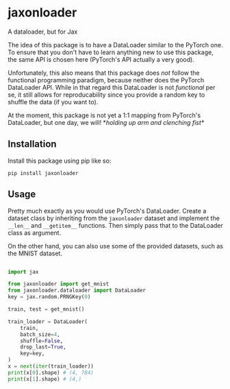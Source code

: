 # jaxonloader

A dataloader, but for Jax

The idea of this package is to have a DataLoader similar to the PyTorch one. To ensure that you don't have to learn anything new to use this package, the same API is chosen here (PyTorch's API actually a very good).

Unfortunately, this also means that this package does _not_ follow the functional programming paradigm, because neither does the PyTorch DataLoader API. While in that regard this DataLoader is not _functional_ per se, it still allows for reproducability since you provide a random key to shuffle the data (if you want to).

At the moment, this package is not yet a 1:1 mapping from PyTorch's DataLoader, but one day, we will! \**holding up arm and clenching fist\**

## Installation

Install this package using pip like so:

```
pip install jaxonloader
```

## Usage

Pretty much exactly as you would use PyTorch's DataLoader. Create a dataset class by inheriting from the `jaxonloader` dataset and implement the `__len__` and `__getitem__` functions. Then simply pass that to the DataLoader class as argument.

On the other hand, you can also use some of the provided datasets, such as the MNIST dataset.

```python

import jax

from jaxonloader import get_mnist
from jaxonloader.dataloader import DataLoader
key = jax.random.PRNGKey(0)

train, test = get_mnist()

train_loader = DataLoader(
    train,
    batch_size=4,
    shuffle=False,
    drop_last=True,
    key=key,
)
x = next(iter(train_loader))
print(x[0].shape) # (4, 784)
print(x[1].shape) # (4,)


```
